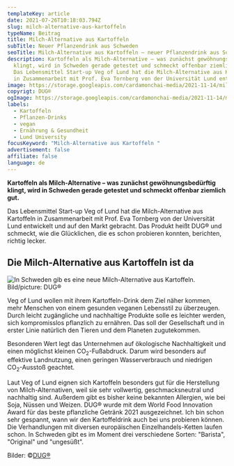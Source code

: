 ```yaml
---
templateKey: article
date: 2021-07-26T10:18:03.794Z
slug: milch-alternative-aus-kartoffeln
typeName: Beitrag
title: Milch-Alternative aus Kartoffeln
subTitle: Neuer Pflanzendrink aus Schweden
seoTitle: Milch-Alternative aus Kartoffeln – neuer Pflanzendrink aus Schweden
description: Kartoffeln als Milch-Alternative – was zunächst gewöhnungsbedürftig
  klingt, wird in Schweden gerade getestet und schmeckt offenbar ziemlich gut.
  Das Lebensmittel Start-up Veg of Lund hat die Milch-Alternative aus Kartoffeln
  in Zusammenarbeit mit Prof. Eva Tornberg von der Universität Lund entwickelt.
image: https://storage.googleapis.com/cardamonchai-media/2021-11-14/milch-alternative-aus-kartoffeln-dug-imagine-080808_515b29_1024_768/640.webp
copyrigt: DUG®
ogImage: https://storage.googleapis.com/cardamonchai-media/2021-11-14/milch-alternative-aus-kartoffeln-dug-fb-imagine-080808_505a28_1200_628/640.webp
labels:
  - Kartoffeln
  - Pflanzen-Drinks
  - vegan
  - Ernährung & Gesundheit
  - Lund University
focusKeyword: "Milch-Alternative aus Kartoffeln "
advertisement: false
affiliate: false
language: de
---
```


**Kartoffeln als Milch-Alternative – was zunächst gewöhnungsbedürftig klingt, wird in Schweden gerade getestet und schmeckt offenbar ziemlich gut.**

Das Lebensmittel Start-up Veg of Lund hat die Milch-Alternative aus Kartoffeln in Zusammenarbeit mit Prof. Eva Tornberg von der Universität Lund entwickelt und auf den Markt gebracht. Das Produkt heißt DUG® und schmeckt, wie die Glücklichen, die es schon probieren konnten, berichten, richtig lecker.

## Die Milch-Alternative aus Kartoffeln ist da

![In Schweden gib es eine neue Milch-Alternative aus Kartoffeln. Bild/picture: DUG®](https://storage.googleapis.com/cardamonchai-media/2021-11-14/milch-alternative-aus-kartoffeln-dug-1-imagine-181818_775d4c_1024_768/640.webp "In Schweden gib es eine neue Milch-Alternative aus Kartoffeln. Bild/picture: DUG®")

Veg of Lund wollen mit ihrem Kartoffeln-Drink dem Ziel näher kommen, mehr Menschen von einem gesunden veganen Lebensstil zu überzeugen. Durch leicht zugängliche und nachhaltige Produkte solle es leichter werden, sich kompromisslos pflanzlich zu ernähren. Das soll der Gesellschaft und in erster Linie natürlich den Tieren und dem Planeten zugutekommen.

Besonderen Wert legt das Unternehmen auf ökologische Nachhaltigkeit und einen möglichst kleinen CO<sub>2</sub>-Fußabdruck. Darum wird besonders auf effektive Landnutzung, einen geringen Wasserverbrauch und niedrigen CO<sub>2</sub>-Ausstoß geachtet.

Laut Veg of Lund eignen sich Kartoffeln besonders gut für die Herstellung von Milch-Alternativen, weil sie sehr vollwertig, geschmacksneutral und nachhaltig sind. Außerdem gibt es bisher keine bekannten Allergien, wie bei Soja, Nüssen und Weizen. DUG® wurde mit dem World Food Innovation Award für das beste pflanzliche Getränk 2021 ausgezeichnet. Ich bin schon sehr gespannt, wann wir den Kartoffeldrink auch bei uns probieren können. Die Verhandlungen mit diversen europäischen Einzelhandels-Ketten laufen schon. In Schweden gibt es im Moment drei verschiedene Sorten: "Barista", "Original" und "ungesüßt".

Bilder: ©[DUG®](https://shop.dugdrinks.com/)